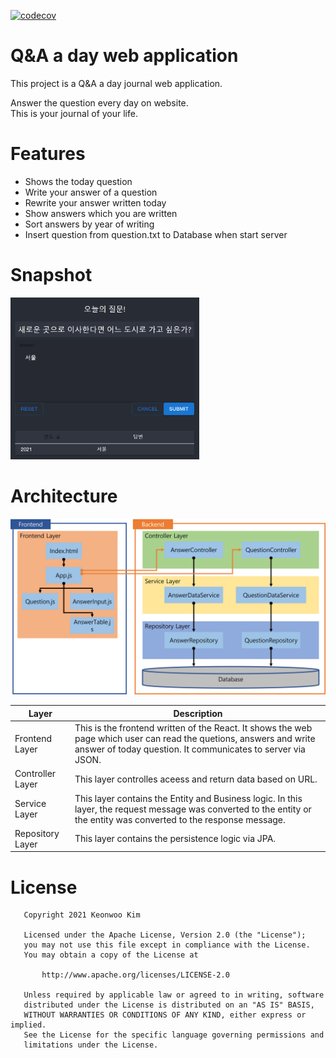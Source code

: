 [![codecov](https://codecov.io/gh/reavil01/qna-5years-a-day/branch/main/graph/badge.svg?token=BA5373TSG8)](https://codecov.io/gh/reavil01/qna-5years-a-day)

# Q&A a day web application
This project is a Q&A a day journal web application.

Answer the question every day on website.\
This is your journal of your life.

# Features
- Shows the today question
- Write your answer of a question
- Rewrite your answer written today
- Show answers which you are written
- Sort answers by year of writing
- Insert question from question.txt to Database when start server

# Snapshot
<img src="snapshot/img.png" alt="img.png" style="width: 60%;" />

# Architecture
![architecture.png](snapshot/architecture.png)

| Layer            | Description                                                  |
| ---------------- | ------------------------------------------------------------ |
| Frontend Layer   | This is the frontend written of the React. It shows the web page which user can read the quetions, answers and write answer of today question. It communicates to server via JSON. |
| Controller Layer | This layer controlles aceess and return data based on URL.   |
| Service Layer    | This layer contains the Entity and Business logic. In this layer, the request message was converted to the entity or the entity was converted to the response message. |
| Repository Layer | This layer contains the persistence logic via JPA.           |


# License
```
   Copyright 2021 Keonwoo Kim

   Licensed under the Apache License, Version 2.0 (the "License");
   you may not use this file except in compliance with the License.
   You may obtain a copy of the License at

       http://www.apache.org/licenses/LICENSE-2.0

   Unless required by applicable law or agreed to in writing, software
   distributed under the License is distributed on an "AS IS" BASIS,
   WITHOUT WARRANTIES OR CONDITIONS OF ANY KIND, either express or implied.
   See the License for the specific language governing permissions and
   limitations under the License.
```
